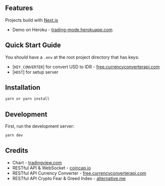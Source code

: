 ## Features

Projects build with [Next.js](https://nextjs.org/)

- Demo on Heroku - [trading-mode.herokuapp.com](https://trading-mode.herokuapp.com/)

## Quick Start Guide

You should have a `.env` at the root project directory that has keys:

- [`KEY_CONVERTER`] for convert USD to IDR - [free.currencyconverterapi.com](https://free.currencyconverterapi.com)
- [`HOST`] for setup server

## Installation

```bash
yarn or yarn install
```

## Development

First, run the development server:

```bash
yarn dev
```

## Credits

- Chart - [tradingview.com](https://tradingview.com)
- RESTful API & WebSocket - [coincap.io](https://coincap.io)
- RESTful API Currency Converter - [free.currencyconverterapi.com](https://free.currencyconverterapi.com)
- RESTful API Crypto Fear & Greed Index - [alternative.me](https://alternative.me)
